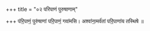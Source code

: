 +++
title = "०२ परिपाणं पुरुषाणाम्"

+++
प॑रि॒पाणं॒ पुरु॑षाणां परि॒पाणं॒ गवा॑मसि। अश्वा॑ना॒मर्व॑तां परि॒पाणा॑य तस्थिषे ॥